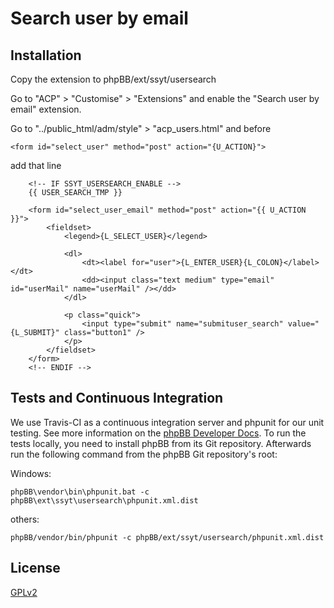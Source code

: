 # Search user by email

## Installation

Copy the extension to phpBB/ext/ssyt/usersearch

Go to "ACP" > "Customise" > "Extensions" and enable the "Search user by email" extension.

Go to "../public_html/adm/style" > "acp_users.html" and before
```
<form id="select_user" method="post" action="{U_ACTION}">
```
add that line
```
	<!-- IF SSYT_USERSEARCH_ENABLE -->
	{{ USER_SEARCH_TMP }}

	<form id="select_user_email" method="post" action="{{ U_ACTION }}">
		<fieldset>
			<legend>{L_SELECT_USER}</legend>

			<dl>
				<dt><label for="user">{L_ENTER_USER}{L_COLON}</label></dt>
				<dd><input class="text medium" type="email" id="userMail" name="userMail" /></dd>
			</dl>

			<p class="quick">
				<input type="submit" name="submituser_search" value="{L_SUBMIT}" class="button1" />
			</p>
		</fieldset>
	</form>
	<!-- ENDIF -->
```

## Tests and Continuous Integration

We use Travis-CI as a continuous integration server and phpunit for our unit testing. See more information on the [phpBB Developer Docs](https://area51.phpbb.com/docs/dev/32x/testing/index.html).
To run the tests locally, you need to install phpBB from its Git repository. Afterwards run the following command from the phpBB Git repository's root:

Windows:

    phpBB\vendor\bin\phpunit.bat -c phpBB\ext\ssyt\usersearch\phpunit.xml.dist

others:

    phpBB/vendor/bin/phpunit -c phpBB/ext/ssyt/usersearch/phpunit.xml.dist

## License

[GPLv2](license.txt)
